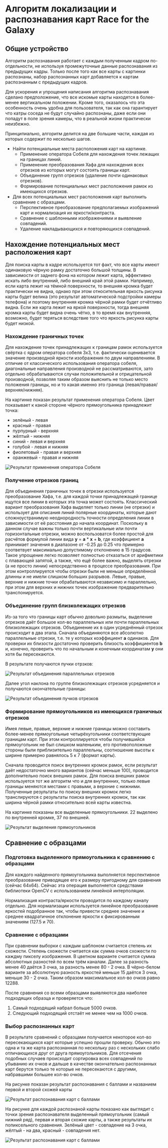 Алгоритм локализации и распознавания карт Race for the Galaxy
=============================================================

Общие устройство
----------------

Алгоритм распознавания работает с каждым полученным кадром по-отдельности, не используя промежуточные данные распознавания из предыдущих кадры.
Только после того как все карты с картинки распознаны, набор распознанных карт добавляется к картам распознанным с предыдущих кадров.

Для ускорения и упрощения написания алгоритма распознавания сделано предположение, что все искомые карты находятся в более-менее вертикальном положении.
Кроме того, оказалось что эта особенность очень удобна для пользователя, так как она гарантирует что катры соседа не будут случайно распознаны,
даже если они попадут в поле зрения камеры, что в реальной жизни практически неизбежно.

Принципиально, алгоритм делится на две большие части, каждая из которых содержит по несколько шагов.

* Найти потенциальные места расположения карт на картинке.
    * Применение оператора Собеля для нахождения точек лежащих на границах линий.
    * Применение преобразования Хафа для нахождения всех отрезков из которых могут состоять границы карт.
    * Объединение групп отрезков (удаление почти одинаковых отрезков).
    * Формирование потенциальных мест расположения рамок из имеющихся отрезков.
* Для всех потенциальных мест расположения карт выполнить сравнение с образцами.
    * Перспективное преобразование предполагаемых изображений карт и нормализация их яркости/контраста.
    * Сравнение с шаблонными изображениями и выявление совпадений.
    * Удаление накладывающихся и повторяющихся совпадений.

Нахождение потенциальных мест расположения карт
-----------------------------------------------

Для поиска карты в кадре используется тот факт, что все карты имеют одинаковую чёрную рамку достаточно большой толщины.
В зависимости от заднего фона на котором лежит карта, эффективно искать либо внутренний, либо внешний край этой рамки.
Например, если карта лежит на тёмной поверхности, то внешняя кромка будет практически не видна, однако при этом
относительная яркость рисунка карты будет велика (это результат автоматической подстройки камеры телефона) и поэтому внутренняя
кромка чёрной рамки будет отчётливо видна.
Если же карта лежит на яркой поверхности, тогда внешняя кромка карты будет видна очень чётко, в то время как внутренняя,
возможно, будет теряться вследствие того что яркость рисунка карты будет низкой.

### Нахождение граничных точек

Для нахождение точек принадлежащих к границам рамок используется свёртка с ядром оператора собеля 3x3, т.е. фактически оценивается
значение производной яркости изображения по двум направлениям.
В отличие от классического использования оператора собеля, диагональные направления производной не рассматриваются, зато отдельно
обрабатываются случаи положительной и отрицательной производной, позволяя таким образом выяснить не только место положения границы,
но и то какая именно это граница (левая/правая/верхняя/нижняя).

На картинке показан результат применения оператора Собеля. Цвет показывает к какой стороне чёрного прямоугольника принадлежит точка:

* зелёный - левая
* красный - правая
* пурпурный - верхняя
* жёлтый - нижняя
* синий - левая и верхняя
* голубой - левая и нижняя
* фиолетовый - правая и верхняя
* оранжевый - правая и нижняя

![Результат применения оператора Собеля](algorithm_sobel.png)

### Получение отрезков границ

Для объединения граничных точек в отрезки используется преобразование Хафа, т.е. для каждой точки принадлежащей границе ищутся все линии в которых эта точка может состоять.
Классический вариант преобразования Хафа выделяет только линии (не отрезки) и использует для описания линий полярные координаты,
которые дают сложноустранимую неоднородность точности определения линии в зависимости от её расстояния до начала координат.
Поскольку в данном случае важны только почти вертикальные или почти горизонтальные отрезки, можно воспользоватся более простой для расчётов формулой линии вида __y__ = __a__ * __x__ + __b__,
где коэффициент __a__ принимает значения в диапазоне от -0.25 до 0.25 что примерно соответвует максимально допустимому отклонению в 15 градусов.
Такое упрощение легко позволяет полностью отказаться от арифметики с плавающей запятой, а также, что ещё более важно, выделять отрезки (а не просто линии) непосредственно в процессе преобразования.
При этом контроллируется чтобы отрезки были не меньше определённой длинны и не имели слишком больших разрывов.
Левые, правые, верхние и нижние точки обрабатываются независимо и параллельно, при этом для верхних и нижних точек изображение предварительно транспонируется.

### Объединение групп близколежащих отрезков

Из-за того что границы карт обычно довольно размыты, выделение отрезков даёт большое кол-во параллельных или почти параллельных близколежащих отрезков.
Объединение их в один усреднённый отрезок происходит в два этапа. Сначала объединяются все абсолютно параллельные отрезки, т.е. те у которых коэффициент __a__ одинаков. Для проверки их
близости достаточно проверить близость коэффициентов __b__ и, конечно, проверить что по начальным и конечным координатам __y__ они хотя бы пересекаются.

В результате получаются пучки отрзков:

![Результат объединения параллельных отрезков](algorithm_segments_broom.png)

Далее угол наклона по группе близколежащих отрезков усредняется и получаются окончательные границы:

![Результат объединения пучков отрезков](algorithm_segments.png)

### Формирование прямоугольников из имеющихся граничных отрезков

Имея левые, правые, верхние и нижние границы можно составить более-менее прямоугольные четырёхугольники соответствующие границам карт.
При этом контроллируется чтобы получившийся прямоугольник не был слишком маленьким, его противоположные стороны были приблизительно параллельны,
соотношение высоты к ширине примерно равнялось 5 к 7 (формат карты).

Сначала проводится поиск внутренних кромок рамок, если результат даёт недостаточно много вариантов (сейчас меньше 100), проводится
дополнительно поиск внешних рамок. Для поиска внешних рамок используется тот же алгоритм что и для внутренних, только левые границы меняются местами с правыми, а верхние с нижними.
Полученные результаты по поиску внешних кромок легко транслируются с результаты поиска внутренних кромок, так как ширина чёрной рамки относительно всей карты известна.

На картинке показаны все выделенные прямоугольники. 22 выделено по внутренней кромке, 37 по внешней.

![Результат выделения прямоугольников](algorithm_rectangles.png)

Сравнение с образцами
---------------------

### Подготовка выделенного прямоугольника к сравнению с образцами

Для каждого найденного прямоугольника выполняется перспективное преобразование приводящее его к размеру пригодному для сравнения (сейчас 64x64).
Сейчас эта операция выполняется средствами библиотеки OpenCV с использованием линейной интерполяции.

Нормализация контраста/яркости проводится по каждому каналу отдельно. Для нормализации используется линейное преобразование яркостей подобранное так,
чтобы привести среднее значение и среднее квадратичное отклонение яркости к фиксированным значениям (127.5 и 70).

### Сравнение с образцами

При сравнении выборки с каждым шаблоном считается степень их схожести.
Степень схожести считается как сумма очков схожести по каждму пикселу изображения.
В цветном варианте считается сумма абсолютных разностей по всем трём каналам. Далее за разность менее 40 даётся 3 очка, за разность менее 80 - 2 очка.
В чёрно-белом варианте за абсолютную разность яркостей меньше 15 даётся 3 очка, меньше 30 - 2 очка.
Таким образом максимальное кол-во очков равно 12288.

После сравнения со всеми образцами выявляются два наиболее подходящих образца и проверяется что:

1. Самый подходящий набрал больше 5000 очков.
2. Следующий подходящий отстаёт не менее чем на 1000 очков.

### Выбор распознанных карт

В результате сравнений с образцами получается некоторое кол-во пересекающихся карт которые успешно прошли проверку. Обычно это одна и та же
карта распознанная по нескольку раз с нескольких слабо отличающихся друг от друга прямоугольников.
Для отсечения подобных случаев происходит сортировка всех совпадений по убыванию их очков и дальше в качестве окончательно распознанных карт
берутся только те которые не пересекаются с другими, набравшими большее кол-во очков.

На рисунке показан результат распознавания с баллами и названием первой и второй схожей карты

![Результат распознавания карт с баллами](algorithm_votes.png)

На рисунке для каждой распознаной карты показано как выглядит с точки зрения распознавателя выделенный прямоугольник (самый нижний ряд), первая и вторая схожие карты,
а также результаты их попиксельного сравнения. Зелёный цвет - совпадение на 3 очка, жёлтый - на два, красный - совпадения нет.

![Результат распознавания карт с баллами](algorithm_matching.png)
